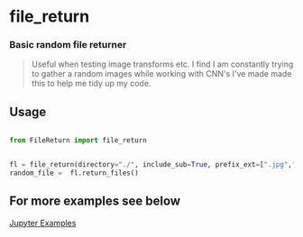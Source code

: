 # file_return

### Basic random file returner 
>
> Useful when testing image transforms etc. I find I am constantly trying to gather
> a random images while working with CNN's
> I've made made this to help me tidy up my code.

## Usage

```python

from FileReturn import file_return


fl = file_return(directory="./", include_sub=True, prefix_ext=[".jpg",".png"],return_list=False )
random_file =  fl.return_files()

```

## For more examples see below

[Jupyter Examples](./examples.ipynb)
